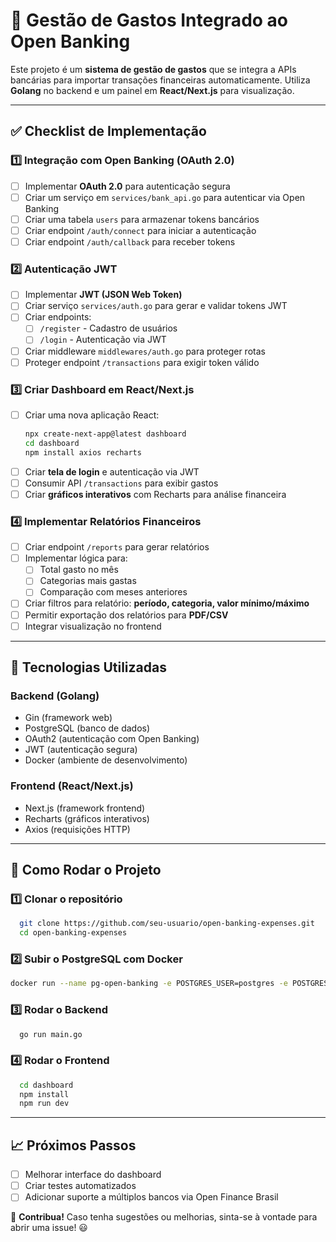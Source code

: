 # 📌 Gestão de Gastos Integrado ao Open Banking

Este projeto é um **sistema de gestão de gastos** que se integra a APIs bancárias para importar transações financeiras automaticamente. Utiliza **Golang** no backend e um painel em **React/Next.js** para visualização.

---

## ✅ **Checklist de Implementação**

### **1️⃣ Integração com Open Banking (OAuth 2.0)**
- [ ] Implementar **OAuth 2.0** para autenticação segura
- [ ] Criar um serviço em `services/bank_api.go` para autenticar via Open Banking
- [ ] Criar uma tabela `users` para armazenar tokens bancários
- [ ] Criar endpoint `/auth/connect` para iniciar a autenticação
- [ ] Criar endpoint `/auth/callback` para receber tokens

### **2️⃣ Autenticação JWT**
- [ ] Implementar **JWT (JSON Web Token)**
- [ ] Criar serviço `services/auth.go` para gerar e validar tokens JWT
- [ ] Criar endpoints:
    - [ ] `/register` - Cadastro de usuários
    - [ ] `/login` - Autenticação via JWT
- [ ] Criar middleware `middlewares/auth.go` para proteger rotas
- [ ] Proteger endpoint `/transactions` para exigir token válido

### **3️⃣ Criar Dashboard em React/Next.js**
- [ ] Criar uma nova aplicação React:
  ```sh
  npx create-next-app@latest dashboard
  cd dashboard
  npm install axios recharts
  ```
- [ ] Criar **tela de login** e autenticação via JWT
- [ ] Consumir API `/transactions` para exibir gastos
- [ ] Criar **gráficos interativos** com Recharts para análise financeira

### **4️⃣ Implementar Relatórios Financeiros**
- [ ] Criar endpoint `/reports` para gerar relatórios
- [ ] Implementar lógica para:
    - [ ] Total gasto no mês
    - [ ] Categorias mais gastas
    - [ ] Comparação com meses anteriores
- [ ] Criar filtros para relatório: **período, categoria, valor mínimo/máximo**
- [ ] Permitir exportação dos relatórios para **PDF/CSV**
- [ ] Integrar visualização no frontend

---

## 🔧 **Tecnologias Utilizadas**
### **Backend (Golang)**
- Gin (framework web)
- PostgreSQL (banco de dados)
- OAuth2 (autenticação com Open Banking)
- JWT (autenticação segura)
- Docker (ambiente de desenvolvimento)

### **Frontend (React/Next.js)**
- Next.js (framework frontend)
- Recharts (gráficos interativos)
- Axios (requisições HTTP)

---

## 🚀 **Como Rodar o Projeto**

### **1️⃣ Clonar o repositório**
```sh
  git clone https://github.com/seu-usuario/open-banking-expenses.git
  cd open-banking-expenses
```

### **2️⃣ Subir o PostgreSQL com Docker**
```sh
docker run --name pg-open-banking -e POSTGRES_USER=postgres -e POSTGRES_PASSWORD=admin -e POSTGRES_DB=open_banking -p 5432:5432 -d postgres
```

### **3️⃣ Rodar o Backend**
```sh
  go run main.go
```

### **4️⃣ Rodar o Frontend**
```sh
  cd dashboard
  npm install
  npm run dev
```

---

## 📈 **Próximos Passos**
- [ ] Melhorar interface do dashboard
- [ ] Criar testes automatizados
- [ ] Adicionar suporte a múltiplos bancos via Open Finance Brasil

🚀 **Contribua!** Caso tenha sugestões ou melhorias, sinta-se à vontade para abrir uma issue! 😃
